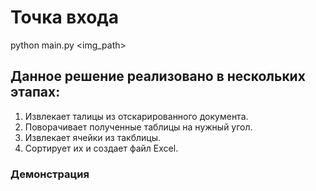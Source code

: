 # Точка входа
python main.py <img_path>

## Данное решение реализовано в нескольких этапах:
1) Извлекает талицы из отскарированного документа.
2) Поворачивает полученные таблицы на нужный угол.
3) Извлекает ячейки из такблицы.
4) Сортирует их и создает файл Excel.

### Демонстрация